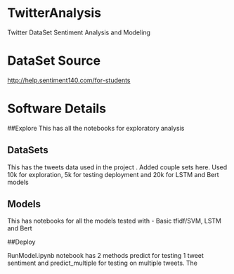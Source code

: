 # TwitterAnalysis
Twitter DataSet Sentiment Analysis and Modeling

# DataSet Source
http://help.sentiment140.com/for-students


# Software Details

##Explore 
This has all the notebooks for exploratory analysis

## DataSets 
This has the tweets data used in the project . Added couple sets here.
Used 10k for exploration, 5k for testing deployment and 20k for LSTM and Bert models

## Models
This has notebooks for all the models tested with - Basic tfidf/SVM, LSTM and Bert

##Deploy

RunModel.ipynb notebook has 2 methods predict for testing 1 tweet sentiment and predict_multiple for testing on multiple tweets.
The
